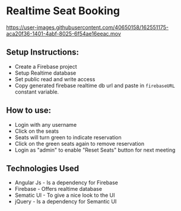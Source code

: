 # Realtime Seat Booking

https://user-images.githubusercontent.com/40650158/162551175-aca20f36-1401-4abf-8025-6f54ae16eeac.mov


## Setup Instructions:

   - Create a Firebase project
   - Setup Realtime database
   - Set public read and write access
   - Copy generated firebase realtime db url and paste in `firebaseURL` constant variable.

## How to use:

   - Login with any username
   - Click on the seats
   - Seats will turn green to indicate reservation
   - Click on the green seats again to remove reservation
   - Login as "admin" to enable "Reset Seats" button for next meeting

## Technologies Used

   - Angular Js - Is a dependency for Firebase
   - Firebase - Offers realtime database
   - Sematic UI - To give a nice look to the UI
   - jQuery - Is a dependency for Semantic UI
